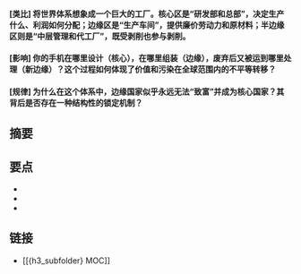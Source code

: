 #### [类比] 将世界体系想象成一个巨大的工厂。核心区是“研发部和总部”，决定生产什么、利润如何分配；边缘区是“生产车间”，提供廉价劳动力和原材料；半边缘区则是“中层管理和代工厂”，既受剥削也参与剥削。


#### [影响] 你的手机在哪里设计（核心），在哪里组装（边缘），废弃后又被运到哪里处理（新边缘）？这个过程如何体现了价值和污染在全球范围内的不平等转移？


#### [规律] 为什么在这个体系中，边缘国家似乎永远无法“致富”并成为核心国家？其背后是否存在一种结构性的锁定机制？


## 摘要


## 要点

- 
- 
- 

## 链接

- [[{h3_subfolder} MOC]]
